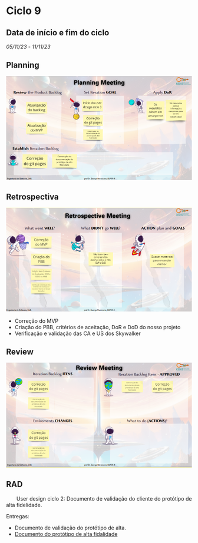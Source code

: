 # Ciclo 9

## Data de início e fim do ciclo

*05/11/23* - *11/11/23*

## Planning

![Image title](../assets/sprints/planning_sprint9.png)

## Retrospectiva

![Image title](../assets/sprints/Retrospective_sprint9.png)

- Correção do MVP
- Criação do PBB, critérios de aceitação, DoR e DoD do nosso projeto 
- Verificação e validação das CA e US dos Skywalker

## Review

![Image title](../assets/sprints/review_sprint9.png)

## RAD

<p align="justify">&emsp;&emsp;User design ciclo 2: Documento de validação do cliente do protótipo de alta fidelidade.</p>

Entregas:

- Documento de validação do protótipo de alta. 
- [Documento do protótipo de alta fidalidade](https://www.figma.com/proto/iLiV02gQO9rTmtNbRC2Ejb/ArtPlace?type=design&node-id=4-2&t=k8IW6HRsnwb6F6H0-0&scaling=min-zoom&page-id=0%3A1&starting-point-node-id=4%3A2)